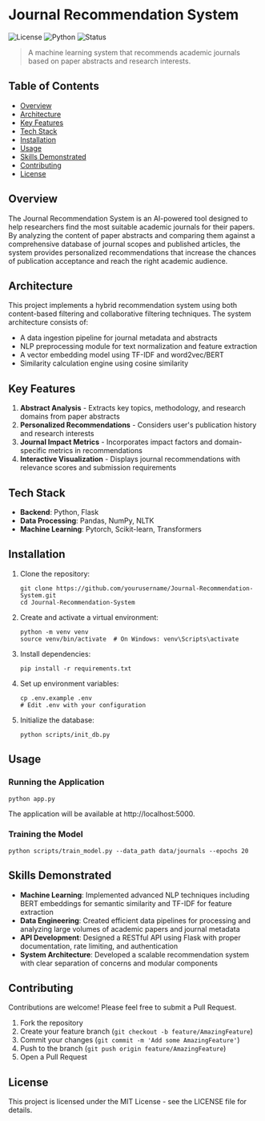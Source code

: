 # Journal Recommendation System

![License](https://img.shields.io/badge/license-MIT-blue.svg)
![Python](https://img.shields.io/badge/Python-3.8%2B-blue)
![Status](https://img.shields.io/badge/status-active-green)

> A machine learning system that recommends academic journals based on paper abstracts and research interests.

## Table of Contents

- [Overview](#overview)
- [Architecture](#architecture)
- [Key Features](#key-features)
- [Tech Stack](#tech-stack)
- [Installation](#installation)
- [Usage](#usage)
- [Skills Demonstrated](#skills-demonstrated)
- [Contributing](#contributing)
- [License](#license)

## Overview

The Journal Recommendation System is an AI-powered tool designed to help researchers find the most suitable academic journals for their papers. By analyzing the content of paper abstracts and comparing them against a comprehensive database of journal scopes and published articles, the system provides personalized recommendations that increase the chances of publication acceptance and reach the right academic audience.

## Architecture

This project implements a hybrid recommendation system using both content-based filtering and collaborative filtering techniques. The system architecture consists of:

- A data ingestion pipeline for journal metadata and abstracts
- NLP preprocessing module for text normalization and feature extraction
- A vector embedding model using TF-IDF and word2vec/BERT
- Similarity calculation engine using cosine similarity


## Key Features

1. **Abstract Analysis** - Extracts key topics, methodology, and research domains from paper abstracts
2. **Personalized Recommendations** - Considers user's publication history and research interests
3. **Journal Impact Metrics** - Incorporates impact factors and domain-specific metrics in recommendations
4. **Interactive Visualization** - Displays journal recommendations with relevance scores and submission requirements

<!-- ## Demo

![Recommendation Interface](path/to/demo-screenshot1.png)
![Analysis Dashboard](path/to/demo-screenshot2.png) -->

## Tech Stack

- **Backend**: Python, Flask
- **Data Processing**: Pandas, NumPy, NLTK
- **Machine Learning**: Pytorch, Scikit-learn, Transformers

## Installation

1. Clone the repository:
   ```
   git clone https://github.com/yourusername/Journal-Recommendation-System.git
   cd Journal-Recommendation-System
   ```

2. Create and activate a virtual environment:
   ```
   python -m venv venv
   source venv/bin/activate  # On Windows: venv\Scripts\activate
   ```

3. Install dependencies:
   ```
   pip install -r requirements.txt
   ```

4. Set up environment variables:
   ```
   cp .env.example .env
   # Edit .env with your configuration
   ```

5. Initialize the database:
   ```
   python scripts/init_db.py
   ```

## Usage

### Running the Application

```
python app.py
```

The application will be available at http://localhost:5000.



### Training the Model

```
python scripts/train_model.py --data_path data/journals --epochs 20
```



## Skills Demonstrated

- **Machine Learning**: Implemented advanced NLP techniques including BERT embeddings for semantic similarity and TF-IDF for feature extraction
- **Data Engineering**: Created efficient data pipelines for processing and analyzing large volumes of academic papers and journal metadata
- **API Development**: Designed a RESTful API using Flask with proper documentation, rate limiting, and authentication
- **System Architecture**: Developed a scalable recommendation system with clear separation of concerns and modular components

## Contributing

Contributions are welcome! Please feel free to submit a Pull Request.

1. Fork the repository
2. Create your feature branch (`git checkout -b feature/AmazingFeature`)
3. Commit your changes (`git commit -m 'Add some AmazingFeature'`)
4. Push to the branch (`git push origin feature/AmazingFeature`)
5. Open a Pull Request

## License

This project is licensed under the MIT License - see the LICENSE file for details.
